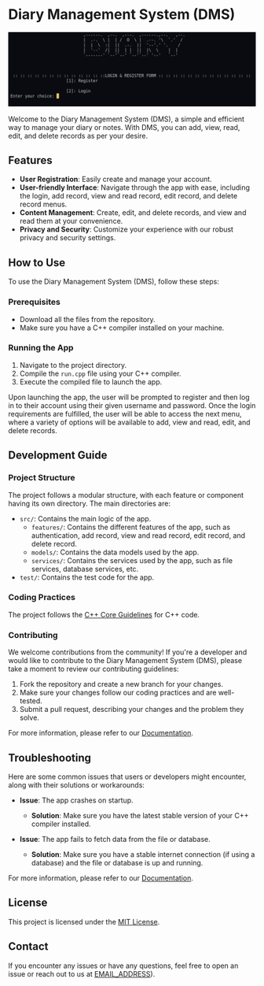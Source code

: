 # Diary Management System (DMS)

![Banner of DMS](https://raw.githubusercontent.com/rabiulrahat/DMS/main/banner.png)

Welcome to the Diary Management System (DMS), a simple and efficient way to manage your diary or notes. With DMS, you can add, view, read, edit, and delete records as per your desire.

## Features

- **User Registration**: Easily create and manage your account.
- **User-friendly Interface**: Navigate through the app with ease, including the login, add record, view and read record, edit record, and delete record menus.
- **Content Management**: Create, edit, and delete records, and view and read them at your convenience.
- **Privacy and Security**: Customize your experience with our robust privacy and security settings.

## How to Use

To use the Diary Management System (DMS), follow these steps:

### Prerequisites

- Download all the files from the repository.
- Make sure you have a C++ compiler installed on your machine.

### Running the App

1. Navigate to the project directory.
2. Compile the `run.cpp` file using your C++ compiler.
3. Execute the compiled file to launch the app.

Upon launching the app, the user will be prompted to register and then log in to their account using their given username and password. Once the login requirements are fulfilled, the user will be able to access the next menu, where a variety of options will be available to add, view and read, edit, and delete records.

## Development Guide

### Project Structure

The project follows a modular structure, with each feature or component having its own directory. The main directories are:

- `src/`: Contains the main logic of the app.
  - `features/`: Contains the different features of the app, such as authentication, add record, view and read record, edit record, and delete record.
  - `models/`: Contains the data models used by the app.
  - `services/`: Contains the services used by the app, such as file services, database services, etc.
- `test/`: Contains the test code for the app.

### Coding Practices

The project follows the [C++ Core Guidelines](https://isocpp.github.io/CppCoreGuidelines/CppCoreGuidelines) for C++ code.

### Contributing

We welcome contributions from the community! If you're a developer and would like to contribute to the Diary Management System (DMS), please take a moment to review our contributing guidelines:

1. Fork the repository and create a new branch for your changes.
2. Make sure your changes follow our coding practices and are well-tested.
3. Submit a pull request, describing your changes and the problem they solve.

For more information, please refer to our [Documentation]([LINK_TO_YOUR_DOCUMENTATION](https://github.com/rabiulrahat/DMS)).

## Troubleshooting

Here are some common issues that users or developers might encounter, along with their solutions or workarounds:

- **Issue**: The app crashes on startup.
  - **Solution**: Make sure you have the latest stable version of your C++ compiler installed.

- **Issue**: The app fails to fetch data from the file or database.
  - **Solution**: Make sure you have a stable internet connection (if using a database) and the file or database is up and running.

For more information, please refer to our [Documentation]([LINK_TO_YOUR_DOCUMENTATION](https://github.com/rabiulrahat/DMS)).

## License

This project is licensed under the [MIT License](LICENSE_FILE).

## Contact

If you encounter any issues or have any questions, feel free to open an issue or reach out to us at [EMAIL_ADDRESS](MAILTO:rabiulrahatt@gmail.com)).


